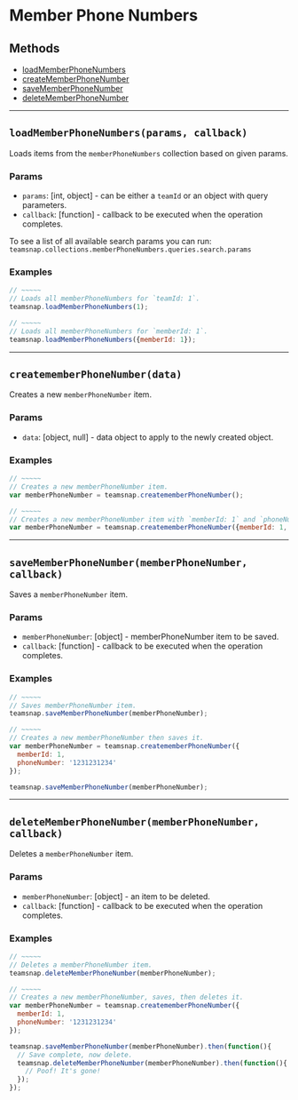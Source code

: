 # Member Phone Numbers

## Methods

- [loadMemberPhoneNumbers](#loadMemberPhoneNumbers)
- [createMemberPhoneNumber](#creatememberPhoneNumber)
- [saveMemberPhoneNumber](#saveMemberPhoneNumber)
- [deleteMemberPhoneNumber](#deleteMemberPhoneNumber)


---
<a id="loadMemberPhoneNumbers"></a>
## `loadMemberPhoneNumbers(params, callback)`
Loads items from the `memberPhoneNumbers` collection based on given params.

### Params
* `params`: [int, object] - can be either a `teamId` or an object with query parameters.
* `callback`: [function] - callback to be executed when the operation completes.

To see a list of all available search params you can run:
`teamsnap.collections.memberPhoneNumbers.queries.search.params`

### Examples
```javascript
// ~~~~~
// Loads all memberPhoneNumbers for `teamId: 1`.
teamsnap.loadMemberPhoneNumbers(1);

// ~~~~~
// Loads all memberPhoneNumbers for `memberId: 1`.
teamsnap.loadMemberPhoneNumbers({memberId: 1});
```


---


<a id="creatememberPhoneNumber"></a>
## `creatememberPhoneNumber(data)`
Creates a new `memberPhoneNumber` item.

### Params
* `data`: [object, null] - data object to apply to the newly created object.

### Examples
```javascript
// ~~~~~
// Creates a new memberPhoneNumber item.
var memberPhoneNumber = teamsnap.creatememberPhoneNumber();

// ~~~~~
// Creates a new memberPhoneNumber item with `memberId: 1` and `phoneNumber: '1231231234'`.
var memberPhoneNumber = teamsnap.creatememberPhoneNumber({memberId: 1, phoneNumber: '1231231234'});
```


---


<a id="saveMemberPhoneNumber"></a>
## `saveMemberPhoneNumber(memberPhoneNumber, callback)`
Saves a `memberPhoneNumber` item.

### Params
* `memberPhoneNumber`: [object] - memberPhoneNumber item to be saved.
* `callback`: [function] - callback to be executed when the operation completes.

### Examples
```javascript
// ~~~~~
// Saves memberPhoneNumber item.
teamsnap.saveMemberPhoneNumber(memberPhoneNumber);

// ~~~~~
// Creates a new memberPhoneNumber then saves it.
var memberPhoneNumber = teamsnap.creatememberPhoneNumber({
  memberId: 1,
  phoneNumber: '1231231234'
});

teamsnap.saveMemberPhoneNumber(memberPhoneNumber);
```


---


<a id="deleteMemberPhoneNumber"></a>
## `deleteMemberPhoneNumber(memberPhoneNumber, callback)`
Deletes a `memberPhoneNumber` item.

### Params
* `memberPhoneNumber`: [object] - an item to be deleted.
* `callback`: [function] - callback to be executed when the operation completes.

### Examples
```javascript
// ~~~~~
// Deletes a memberPhoneNumber item.
teamsnap.deleteMemberPhoneNumber(memberPhoneNumber);

// ~~~~~
// Creates a new memberPhoneNumber, saves, then deletes it.
var memberPhoneNumber = teamsnap.creatememberPhoneNumber({
  memberId: 1,
  phoneNumber: '1231231234'
});

teamsnap.saveMemberPhoneNumber(memberPhoneNumber).then(function(){
  // Save complete, now delete.
  teamsnap.deleteMemberPhoneNumber(memberPhoneNumber).then(function(){
    // Poof! It's gone!
  });
});
```
